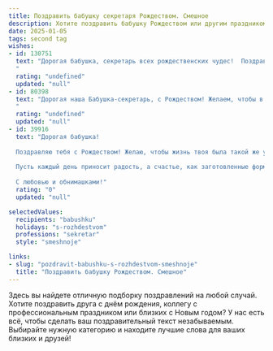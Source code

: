 ```yaml
---
title: Поздравить бабушку секретаря Рождеством. Смешное
description: Хотите поздравить бабушку Рождеством или другим праздником? Наш ИИ создаст незабываемое поздравление, а вы обязательно выделитесь среди других.  
date: 2025-01-05
tags: second tag
wishes:
- id: 130751
  text: "Дорогая бабушка, секретарь всех рождественских чудес!  Поздравляю с Рождеством! Пусть в этом году Дед Мороз не только подарки принесёт, но и наконец-то научится правильно заполнять все праздничные бланки желаний – без исправлений и помарок!  Счастливого Рождества и море радости!
  "
  rating: "undefined"
  updated: "null"
- id: 80398
  text: "Дорогая наша Бабушка-секретарь, с Рождеством! Желаем, чтобы в Новом году у Вас было столько же дел, сколько у Деда Мороза писем, но все они были такими же приятными и радостными! 😜🎄
  "
  rating: "undefined"
  updated: "null"
- id: 39916
  text: "Дорогая бабушка!
  
  Поздравляю тебя с Рождеством! Желаю, чтобы жизнь твоя была такой же уютной и теплой, как новогодний свитер, который ты спасла от моды в 90-х. Пусть твоя секретарская ловкость помогает не только на работе, но и в борьбе с внучками, которые пытаются занять место у холодильника!
  
  Пусть каждый день приносит радость, а счастье, как заготовленные формы для печенья, всегда будет под рукой. Желаю здоровья, удачи и побольше сладостей, чтобы на старость лет не было проблем с зубами – их мы всегда можем «недоустроить» на полочку!
  
  С любовью и обнимашками!"
  rating: "0"
  updated: "null"

selectedValues:
  recipients: "babushku"
  holidays: "s-rozhdestvom"
  professions: "sekretar"
  style: "smeshnoje"

links:
- slug: "pozdravit-babushku-s-rozhdestvom-smeshnoje"
  title: "Поздравить бабушку Рождеством. Смешное"
---
```


Здесь вы найдете отличную подборку поздравлений на любой случай. 
Хотите поздравить друга с днём рождения, коллегу с профессиональным праздником или близких с Новым годом? У нас есть всё, чтобы сделать ваш поздравительный текст незабываемым. Выбирайте нужную категорию и находите лучшие слова для ваших близких и друзей!
